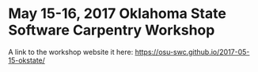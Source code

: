# May 15-16, 2017 Oklahoma State Software Carpentry Workshop

A link to the workshop website it here: https://osu-swc.github.io/2017-05-15-okstate/

